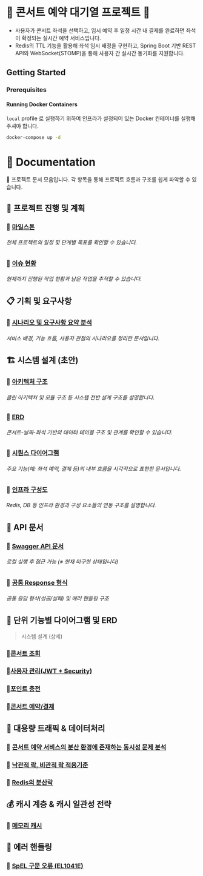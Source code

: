 # 🥥 콘서트 예약 대기열 프로젝트 🥁

- 사용자가 콘서트 좌석을 선택하고, 임시 예약 후 일정 시간 내 결제를 완료하면 좌석이 확정되는 실시간 예약 서비스입니다.
- Redis의 TTL 기능을 활용해 좌석 임시 배정을 구현하고, Spring Boot 기반 REST API와 WebSocket(STOMP)을 통해 사용자 간 실시간 동기화를 지원합니다.

## Getting Started

### Prerequisites

#### Running Docker Containers

`local` profile 로 실행하기 위하여 인프라가 설정되어 있는 Docker 컨테이너를 실행해주셔야 합니다.

```bash
docker-compose up -d
```

# 📰 Documentation

🎯 프로젝트 문서 모음입니다. 각 항목을 통해 프로젝트 흐름과 구조를 쉽게 파악할 수 있습니다.

## 📌 프로젝트 진행 및 계획
### 🔗 [마일스톤](https://github.com/SMJin/voyage-ConcertReservation/milestones)  
###### 전체 프로젝트의 일정 및 단계별 목표를 확인할 수 있습니다.
### 🔗 [이슈 현황](https://github.com/SMJin/voyage-ConcertReservation/issues)  
###### 현재까지 진행된 작업 현황과 남은 작업을 추적할 수 있습니다.

## 📋 기획 및 요구사항
### 📝 [시나리오 및 요구사항 요약 분석](docs/requirement-analysis.md)  
###### 서비스 배경, 기능 흐름, 사용자 관점의 시나리오를 정리한 문서입니다.

## 🏗 시스템 설계 (초안)
### 🧩 [아키텍처 구조](docs/architecture.md)  
###### 클린 아키텍처 및 모듈 구조 등 시스템 전반 설계 구조를 설명합니다.
### 🧩 [ERD](docs/erd.md)  
###### 콘서트-날짜-좌석 기반의 데이터 테이블 구조 및 관계를 확인할 수 있습니다.
### 🧩 [시퀀스 다이어그램](docs/sequence-diagram.md)  
###### 주요 기능(예: 좌석 예약, 결제 등)의 내부 흐름을 시각적으로 표현한 문서입니다.
### 🧩 [인프라 구성도](docs/infra-configuration.md)  
###### Redis, DB 등 인프라 환경과 구성 요소들의 연동 구조를 설명합니다.

## 📡 API 문서
### 📖 [Swagger API 문서](http://localhost:8080/swagger-ui.html)  
###### 로컬 실행 후 접근 가능 (※ 현재 미구현 상태입니다)
### 📖 [공통 Response 형식](docs/response.md)  
###### 공통 응답 형식(성공/실패) 및 에러 핸들링 구조

## 🐝 단위 기능별 다이어그램 및 ERD
> 시스템 설계 (상세)
### 🍯[콘서트 조회](docs/diagram-erd/read-consert.md)
### 🍯[사용자 관리(JWT + Security)](docs/diagram-erd/jwt-security.md)
### 🍯[포인트 충전](docs/diagram-erd/point-charge.md)
### 🍯[콘서트 예약/결제](docs/diagram-erd/reserve-payment.md)

## 🦢 대용량 트래픽 & 데이터처리
### 🦆 [콘서트 예약 서비스의 분산 환경에 존재하는 동시성 문제 분석](docs/massive-traffic-data-manufacture/1-concurrency-issue.md)
### 🦆 [낙관적 락, 비관적 락 적용기준](docs/massive-traffic-data-manufacture/2-optimistic-pessimistic-lock.md)
### 🦆 [Redis의 분산락](docs/massive-traffic-data-manufacture/3-redis-distributed-lock.md)

## 💰 캐시 계층 & 캐시 일관성 전략
### 💸 [메모리 캐시](docs/massive-traffic-data-manufacture/4-memory-cache.md)

## 🐞 에러 핸들링
### 🐛 [SpEL 구문 오류 (EL1041E)](docs/error/fix-0_4/1-SpEL%20구문%20오류%20(EL1041E).md)
